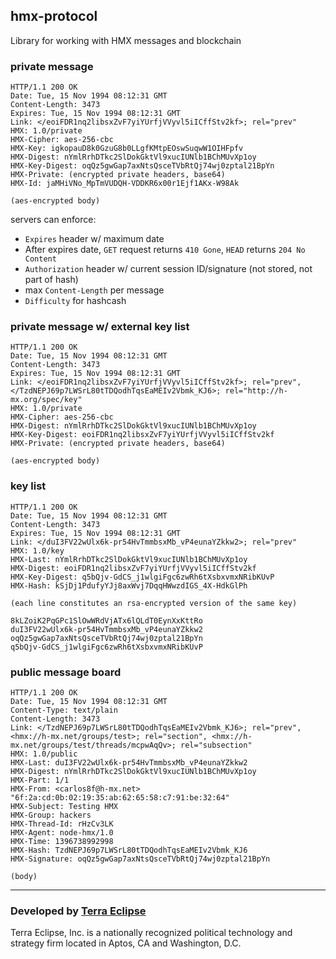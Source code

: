 ## hmx-protocol

Library for working with HMX messages and blockchain

### private message

```
HTTP/1.1 200 OK
Date: Tue, 15 Nov 1994 08:12:31 GMT
Content-Length: 3473
Expires: Tue, 15 Nov 1994 08:12:31 GMT
Link: </eoiFDR1nq2libsxZvF7yiYUrfjVVyvl5iICffStv2kf>; rel="prev"
HMX: 1.0/private
HMX-Cipher: aes-256-cbc
HMX-Key: igkopauD8k0GzuG8b0LLgfKMtpEOswSuqwW1OIHFpfv
HMX-Digest: nYmlRrhDTkc2SlDokGktVl9xucIUNlb1BChMUvXp1oy
HMX-Key-Digest: oqQz5gwGap7axNtsQsceTVbRtQj74wj0zptal21BpYn
HMX-Private: (encrypted private headers, base64)
HMX-Id: jaMHiVNo_MpTmVUDQH-VDDKR6x00r1Ejf1AKx-W98Ak

(aes-encrypted body)
```

servers can enforce:

- `Expires` header w/ maximum date
- After expires date, `GET` request returns `410 Gone`, `HEAD` returns `204 No Content`
- `Authorization` header w/ current session ID/signature (not stored, not part of hash)
- max `Content-Length` per message
- `Difficulty` for hashcash

### private message w/ external key list

```
HTTP/1.1 200 OK
Date: Tue, 15 Nov 1994 08:12:31 GMT
Content-Length: 3473
Expires: Tue, 15 Nov 1994 08:12:31 GMT
Link: </eoiFDR1nq2libsxZvF7yiYUrfjVVyvl5iICffStv2kf>; rel="prev", </TzdNEPJ69p7LWSrL80tTDQodhTqsEaMEIv2Vbmk_KJ6>; rel="http://h-mx.org/spec/key"
HMX: 1.0/private
HMX-Cipher: aes-256-cbc
HMX-Digest: nYmlRrhDTkc2SlDokGktVl9xucIUNlb1BChMUvXp1oy
HMX-Key-Digest: eoiFDR1nq2libsxZvF7yiYUrfjVVyvl5iICffStv2kf
HMX-Private: (encrypted private headers, base64)

(aes-encrypted body)
```

### key list

```
HTTP/1.1 200 OK
Date: Tue, 15 Nov 1994 08:12:31 GMT
Content-Length: 3473
Expires: Tue, 15 Nov 1994 08:12:31 GMT
Link: </duI3FV22wUlx6k-pr54HvTmmbsxMb_vP4eunaYZkkw2>; rel="prev"
HMX: 1.0/key
HMX-Last: nYmlRrhDTkc2SlDokGktVl9xucIUNlb1BChMUvXp1oy
HMX-Digest: eoiFDR1nq2libsxZvF7yiYUrfjVVyvl5iICffStv2kf
HMX-Key-Digest: q5bQjv-GdCS_j1wlgiFgc6zwRh6tXsbxvmxNRibKUvP
HMX-Hash: kSjDj1PdufyYJj8axWvj7DqqHWwzdIGS_4X-HdkGlPh

(each line constitutes an rsa-encrypted version of the same key)

8kLZoiK2PqGPc1SlOwWRdVjATx6lQLdT0EynXxKttRo
duI3FV22wUlx6k-pr54HvTmmbsxMb_vP4eunaYZkkw2
oqQz5gwGap7axNtsQsceTVbRtQj74wj0zptal21BpYn
q5bQjv-GdCS_j1wlgiFgc6zwRh6tXsbxvmxNRibKUvP
```

### public message board

```
HTTP/1.1 200 OK
Date: Tue, 15 Nov 1994 08:12:31 GMT
Content-Type: text/plain
Content-Length: 3473
Link: </TzdNEPJ69p7LWSrL80tTDQodhTqsEaMEIv2Vbmk_KJ6>; rel="prev", <hmx://h-mx.net/groups/test>; rel="section", <hmx://h-mx.net/groups/test/threads/mcpwAqQv>; rel="subsection"
HMX: 1.0/public
HMX-Last: duI3FV22wUlx6k-pr54HvTmmbsxMb_vP4eunaYZkkw2
HMX-Digest: nYmlRrhDTkc2SlDokGktVl9xucIUNlb1BChMUvXp1oy
HMX-Part: 1/1
HMX-From: <carlos8f@h-mx.net> "6f:2a:cd:0b:02:19:35:ab:62:65:58:c7:91:be:32:64"
HMX-Subject: Testing HMX
HMX-Group: hackers
HMX-Thread-Id: rHzCv3LK
HMX-Agent: node-hmx/1.0
HMX-Time: 1396738992998
HMX-Hash: TzdNEPJ69p7LWSrL80tTDQodhTqsEaMEIv2Vbmk_KJ6
HMX-Signature: oqQz5gwGap7axNtsQsceTVbRtQj74wj0zptal21BpYn

(body)
```

- - -

### Developed by [Terra Eclipse](http://www.terraeclipse.com)
Terra Eclipse, Inc. is a nationally recognized political technology and
strategy firm located in Aptos, CA and Washington, D.C.
